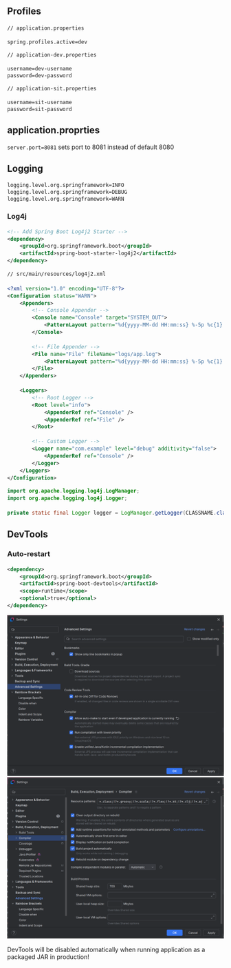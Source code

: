 ## Profiles
```properties
// application.properties

spring.profiles.active=dev
```

```properties
// application-dev.properties

username=dev-username
password=dev-password
```

```properties
// application-sit.properties

username=sit-username
password=sit-password
```

## application.proprties
`server.port=8081` sets port to 8081 instead of default 8080

## Logging
```properties
logging.level.org.springframework=INFO
logging.level.org.springframework=DEBUG
logging.level.org.springframework=WARN
```

### Log4j
```xml
<!-- Add Spring Boot Log4j2 Starter -->
<dependency>
    <groupId>org.springframework.boot</groupId>
    <artifactId>spring-boot-starter-log4j2</artifactId>
</dependency>
```
```xml
// src/main/resources/log4j2.xml

<?xml version="1.0" encoding="UTF-8"?>
<Configuration status="WARN">
    <Appenders>
        <!-- Console Appender -->
        <Console name="Console" target="SYSTEM_OUT">
            <PatternLayout pattern="%d{yyyy-MM-dd HH:mm:ss} %-5p %c{1}:%L - %m%n" />
        </Console>

        <!-- File Appender -->
        <File name="File" fileName="logs/app.log">
            <PatternLayout pattern="%d{yyyy-MM-dd HH:mm:ss} %-5p %c{1}:%L - %m%n" />
        </File>
    </Appenders>

    <Loggers>
        <!-- Root Logger -->
        <Root level="info">
            <AppenderRef ref="Console" />
            <AppenderRef ref="File" />
        </Root>

        <!-- Custom Logger -->
        <Logger name="com.example" level="debug" additivity="false">
            <AppenderRef ref="Console" />
        </Logger>
    </Loggers>
</Configuration>

```
```java
import org.apache.logging.log4j.LogManager;
import org.apache.logging.log4j.Logger;

private static final Logger logger = LogManager.getLogger(CLASSNAME.class);
```
## DevTools
### Auto-restart
```xml
<dependency>
    <groupId>org.springframework.boot</groupId>
    <artifactId>spring-boot-devtools</artifactId>
    <scope>runtime</scope>
    <optional>true</optional>
</dependency>
```

![img.png](img.png)
![img_1.png](img_1.png)

DevTools will be disabled automatically when running application as a packaged JAR in production!